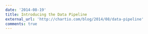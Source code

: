 ```yaml
---
date: '2014-08-19'
title: Introducing the Data Pipeline
external_url: 'http://chartio.com/blog/2014/08/data-pipeline'
comments: true
---
```

